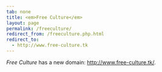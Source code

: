 ```yaml
---
tab: none
title: <em>Free Culture</em>
layout: page
permalink: /freeculture/
redirect_from: /freeculture.php.html
redirect_to:
  - http://www.free-culture.tk
---
```


_Free Culture_ has a new domain: <http://www.free-culture.tk/>.
